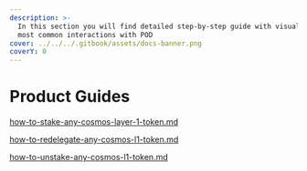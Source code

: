 ```yaml
---
description: >-
  In this section you will find detailed step-by-step guide with visuals for the
  most common interactions with POD
cover: ../../../.gitbook/assets/docs-banner.png
coverY: 0
---
```


# Product Guides

[how-to-stake-any-cosmos-layer-1-token.md](how-to-stake-any-cosmos-layer-1-token.md "mention")

[how-to-redelegate-any-cosmos-l1-token.md](how-to-redelegate-any-cosmos-l1-token.md "mention")

[how-to-unstake-any-cosmos-l1-token.md](how-to-unstake-any-cosmos-l1-token.md "mention")
